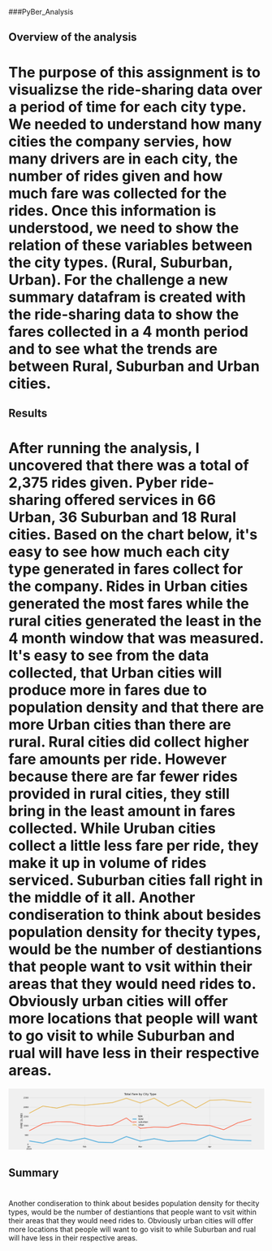 ###PyBer_Analysis

## Overview of the analysis
# The purpose of this assignment is to visualizse the ride-sharing data over a period of time for each city type.  We needed to understand how many cities the company servies, how many drivers are in each city, the number of rides given and how much fare was collected for the rides.  Once this information is understood, we need to show the relation of these variables between the city types. (Rural, Suburban, Urban). For the challenge a new summary datafram is created with the ride-sharing data to show the fares collected in a 4 month period and to see what the trends are between Rural, Suburban and Urban cities. 

## Results
# After running the analysis, I uncovered that there was a total of 2,375 rides given.  Pyber ride-sharing offered services in 66 Urban, 36 Suburban and 18 Rural cities.  Based on the chart below, it's easy to see how much each city type generated in fares collect for the company. Rides in Urban cities generated the most fares while the rural cities generated the least in the 4 month window that was measured.  It's easy to see from the data collected, that Urban cities will produce more in fares due to population density and that there are more Urban cities than there are rural.  Rural cities did collect higher fare amounts per ride. However because there are far fewer rides provided in rural cities, they still bring in the least amount in fares collected.  While Uruban cities collect a little less fare per ride, they make it up in volume of rides serviced. Suburban cities fall right in the middle of it all. Another condiseration to  think about besides population density for thecity types, would be the number of destiantions that people want to vsit within their areas that they would need rides to.  Obviously urban cities will offer more locations that people will want to go visit to while Suburban and rual will have less in their respective areas. 

![Pyber_fare_summary](Analysis/Pyber_fare_summary.png)

## Summary
#
Another condiseration to  think about besides population density for thecity types, would be the number of destiantions that people want to vsit within their areas that they would need rides to.  Obviously urban cities will offer more locations that people will want to go visit to while Suburban and rual will have less in their respective areas. 
